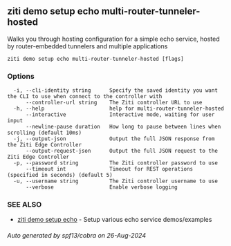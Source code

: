## ziti demo setup echo multi-router-tunneler-hosted

Walks you through hosting configuration for a simple echo service, hosted by router-embedded tunnelers and multiple applications

```
ziti demo setup echo multi-router-tunneler-hosted [flags]
```

### Options

```
  -i, --cli-identity string      Specify the saved identity you want the CLI to use when connect to the controller with
      --controller-url string    The Ziti controller URL to use
  -h, --help                     help for multi-router-tunneler-hosted
      --interactive              Interactive mode, waiting for user input
      --newline-pause duration   How long to pause between lines when scrolling (default 10ms)
  -j, --output-json              Output the full JSON response from the Ziti Edge Controller
      --output-request-json      Output the full JSON request to the Ziti Edge Controller
  -p, --password string          The Ziti controller password to use
      --timeout int              Timeout for REST operations (specified in seconds) (default 5)
  -u, --username string          The Ziti controller username to use
      --verbose                  Enable verbose logging
```

### SEE ALSO

* [ziti demo setup echo](../echo.md)	 - Setup various echo service demos/examples

###### Auto generated by spf13/cobra on 26-Aug-2024
